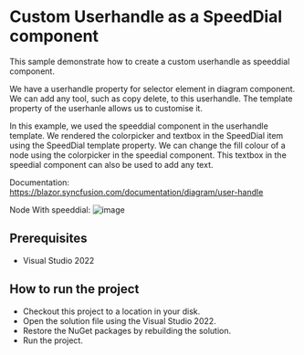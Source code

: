 # Custom Userhandle as a SpeedDial component

This sample demonstrate how to create a custom userhandle as  speeddial component.

We have a userhandle property for selector element in diagram component. We can add any tool, such as copy delete, to this userhandle. The template property of the userhanle allows us to customise it.

In this example, we used the speeddial component in the userhandle template. We rendered the colorpicker and textbox in the SpeedDial item using the SpeedDial template property. We can change the fill colour of a node using the colorpicker in the speedial component. This textbox in the speedial component can also be used to add any text.


Documentation:  https://blazor.syncfusion.com/documentation/diagram/user-handle

Node With speeddial:
![image](https://user-images.githubusercontent.com/77827252/202990695-b4bc2972-f6b3-4226-8580-d2067f24657a.png)


## Prerequisites

* Visual Studio 2022

## How to run the project

* Checkout this project to a location in your disk.
* Open the solution file using the Visual Studio 2022.
* Restore the NuGet packages by rebuilding the solution.
* Run the project.